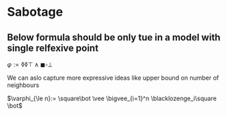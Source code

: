 # Sabotage
## Below formula should be only tue in a model with single relfexive point
$\varphi:=\lozenge\lozenge\top\land\blacksquare\square\bot$

We can aslo capture more expressive ideas like upper bound on number of neighbours

$\varphi_{\le n}:= \square\bot \vee \bigvee_{i=1}^n \blacklozenge_i\square \bot$